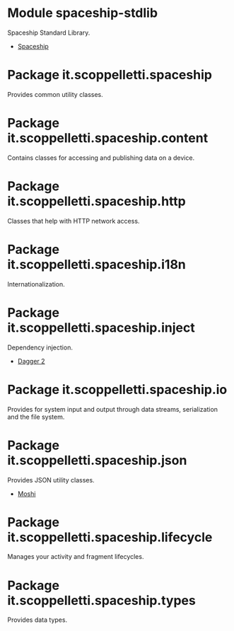 # Module spaceship-stdlib

Spaceship Standard Library.

* [Spaceship](http://www.scoppelletti.it/spaceship)

# Package it.scoppelletti.spaceship

Provides common utility classes.

# Package it.scoppelletti.spaceship.content

Contains classes for accessing and publishing data on a device.

# Package it.scoppelletti.spaceship.http

Classes that help with HTTP network access.

# Package it.scoppelletti.spaceship.i18n

Internationalization.

# Package it.scoppelletti.spaceship.inject

Dependency injection.

* [Dagger 2](http://google.github.io/dagger)

# Package it.scoppelletti.spaceship.io

Provides for system input and output through data streams, serialization and the
file system.

# Package it.scoppelletti.spaceship.json

Provides JSON utility classes.

* [Moshi](http://github.com/square/moshi)

# Package it.scoppelletti.spaceship.lifecycle

Manages your activity and fragment lifecycles.

# Package it.scoppelletti.spaceship.types

Provides data types.